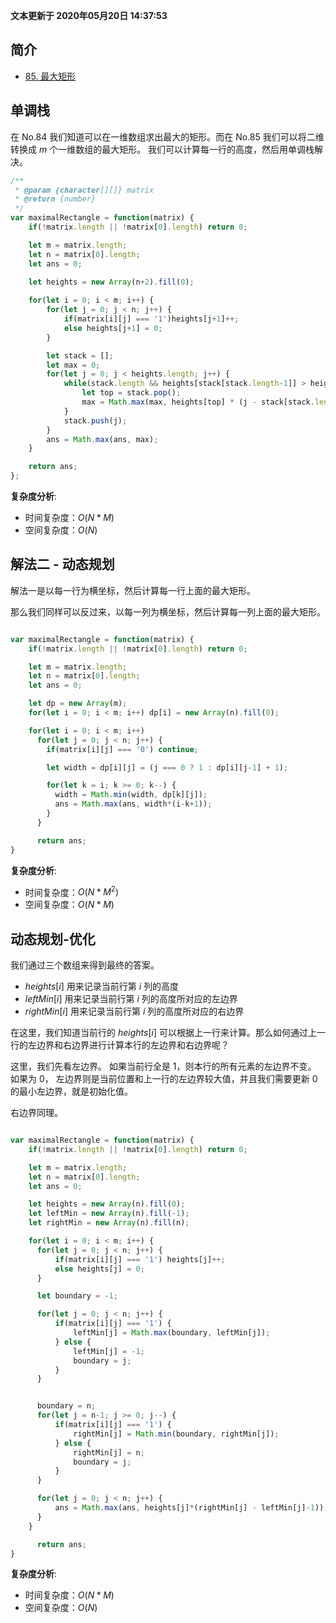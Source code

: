 **文本更新于 2020年05月20日 14:37:53**
## 简介
- [85. 最大矩形](https://leetcode-cn.com/problems/maximal-rectangle/)

## 单调栈
在 No.84 我们知道可以在一维数组求出最大的矩形。而在 No.85 我们可以将二维转换成 $m$ 个一维数组的最大矩形。
我们可以计算每一行的高度，然后用单调栈解决。

```javascript
/**
 * @param {character[][]} matrix
 * @return {number}
 */
var maximalRectangle = function(matrix) {
    if(!matrix.length || !matrix[0].length) return 0;

    let m = matrix.length;
    let n = matrix[0].length;
    let ans = 0;

    let heights = new Array(n+2).fill(0);
    
    for(let i = 0; i < m; i++) {
        for(let j = 0; j < n; j++) {
            if(matrix[i][j] === '1')heights[j+1]++;
            else heights[j+1] = 0;
        }

        let stack = [];
        let max = 0;
        for(let j = 0; j < heights.length; j++) {
            while(stack.length && heights[stack[stack.length-1]] > heights[j]) {
                let top = stack.pop();
                max = Math.max(max, heights[top] * (j - stack[stack.length-1] - 1));
            }
            stack.push(j);
        }
        ans = Math.max(ans, max);
    }

    return ans;
};
```
**复杂度分析**:
- 时间复杂度：$O(N*M)$
- 空间复杂度：$O(N)$

## 解法二 - 动态规划
解法一是以每一行为横坐标，然后计算每一行上面的最大矩形。

那么我们同样可以反过来，以每一列为横坐标，然后计算每一列上面的最大矩形。
```javascript

var maximalRectangle = function(matrix) {
    if(!matrix.length || !matrix[0].length) return 0;

    let m = matrix.length;
    let n = matrix[0].length;
    let ans = 0;

    let dp = new Array(m);
    for(let i = 0; i < m; i++) dp[i] = new Array(n).fill(0);

    for(let i = 0; i < m; i++)
      for(let j = 0; j < n; j++) {
        if(matrix[i][j] === '0') continue;

        let width = dp[i][j] = (j === 0 ? 1 : dp[i][j-1] + 1);

        for(let k = i; k >= 0; k--) {
          width = Math.min(width, dp[k][j]);
          ans = Math.max(ans, width*(i-k+1));
        }
      }

      return ans;
}
```
**复杂度分析**:
- 时间复杂度：$O(N*M^2)$
- 空间复杂度：$O(N*M)$


## 动态规划-优化
我们通过三个数组来得到最终的答案。
- $heights[i]$ 用来记录当前行第 $i$ 列的高度
- $leftMin[i]$ 用来记录当前行第 $i$ 列的高度所对应的左边界
- $rightMin[i]$ 用来记录当前行第 $i$ 列的高度所对应的右边界

在这里，我们知道当前行的 $heights[i]$ 可以根据上一行来计算。那么如何通过上一行的左边界和右边界进行计算本行的左边界和右边界呢？

这里，我们先看左边界。
如果当前行全是 1，则本行的所有元素的左边界不变。
如果为 0， 左边界则是当前位置和上一行的左边界较大值，并且我们需要更新 0 的最小左边界，就是初始化值。

右边界同理。

```javascript

var maximalRectangle = function(matrix) {
    if(!matrix.length || !matrix[0].length) return 0;

    let m = matrix.length;
    let n = matrix[0].length;
    let ans = 0;

    let heights = new Array(n).fill(0);
    let leftMin = new Array(n).fill(-1);
    let rightMin = new Array(n).fill(n);

    for(let i = 0; i < m; i++) {
      for(let j = 0; j < n; j++) {
          if(matrix[i][j] === '1') heights[j]++;
          else heights[j] = 0;
      }

      let boundary = -1;

      for(let j = 0; j < n; j++) {
          if(matrix[i][j] === '1') {
              leftMin[j] = Math.max(boundary, leftMin[j]);
          } else {
              leftMin[j] = -1;
              boundary = j;
          }
      }


      boundary = n;
      for(let j = n-1; j >= 0; j--) {
          if(matrix[i][j] === '1') {
              rightMin[j] = Math.min(boundary, rightMin[j]);
          } else {
              rightMin[j] = n;
              boundary = j;
          }
      }

      for(let j = 0; j < n; j++) {
          ans = Math.max(ans, heights[j]*(rightMin[j] - leftMin[j]-1));
      }
    }

      return ans;
}

```
**复杂度分析**:
- 时间复杂度：$O(N*M)$
- 空间复杂度：$O(N)$